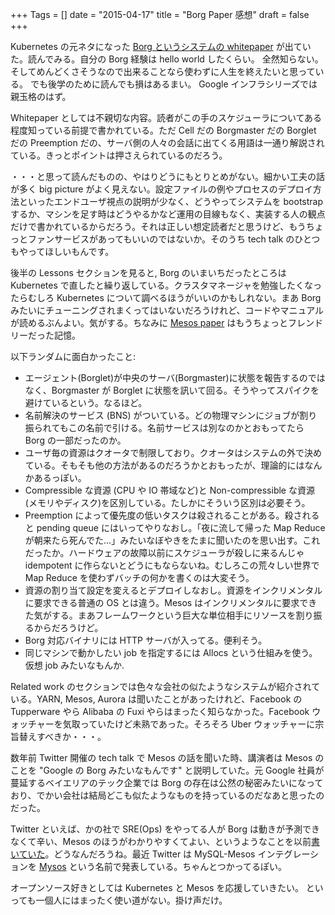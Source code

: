 +++
Tags = []
date = "2015-04-17"
title = "Borg Paper 感想"
draft = false
+++

Kubernetes の元ネタになった [Borg というシステムの whitepaper](http://research.google.com/pubs/pub43438.html) が出ていた。読んでみる。自分の Borg 経験は hello world したくらい。
全然知らない。そしてめんどくさそうなので出来ることなら使わずに人生を終えたいと思っている。
でも後学のために読んでも損はあるまい。 Google インフラシリーズでは親玉格のはず。

Whitepaper としては不親切な内容。読者がこの手のスケジューラについてある程度知っている前提で書かれている。ただ Cell だの Borgmaster だの Borglet だの Preemption だの、サーバ側の人々の会話に出てくる用語は一通り解説されている。きっとポイントは押さえられているのだろう。

・・・と思って読んだものの、やはりどうにもとりとめがない。細かい工夫の話が多く big picture がよく見えない。設定ファイルの例やプロセスのデプロイ方法といったエンドユーザ視点の説明が少なく、どうやってシステムを bootstrap するか、マシンを足す時はどうやるかなど運用の目線もなく、実装する人の観点だけで書かれているからだろう。それは正しい想定読者だと思うけど、もうちょっとファンサービスがあってもいいのではないか。そのうち tech talk のひとつもやってほしいもんです。

後半の Lessons セクションを見ると, Borg のいまいちだったところは Kubernetes で直したと繰り返している。クラスタマネージャを勉強したくなったらむしろ Kubernetes について調べるほうがいいのかもしれない。まあ Borg みたいにチューニングされまくってはいないだろうけれど、コードやマニュアルが読めるぶんよい。気がする。ちなみに [Mesos paper](http://mesos.berkeley.edu/mesos_tech_report.pdf) はもうちょっとフレンドリーだった記憶。

以下ランダムに面白かったこと:

 * エージェント(Borglet)が中央のサーバ(Borgmaster)に状態を報告するのではなく、Borgmaster が Borglet に状態を訊いて回る。そうやってスパイクを避けているという。なるほど。
 * 名前解決のサービス (BNS) がついている。どの物理マシンにジョブが割り振られてもこの名前で引ける。名前サービスは別なのかとおもってたら Borg の一部だったのか。
 * ユーザ毎の資源はクオータで制限しており。クオータはシステムの外で決めている。そもそも他の方法があるのだろうかとおもったが、理論的にはなんかあるっぽい。
 * Compressible な資源 (CPU や IO 帯域など)と Non-compressible な資源(メモリやディスク)を区別している。たしかにそういう区別は必要そう。
 * Preemption によって優先度の低いタスクは殺されることがある。殺されると pending queue にはいってやりなおし。「夜に流して帰った Map Reduce が朝来たら死んでた…」みたいなぼやきをたまに聞いたのを思い出す。これだったか。ハードウェアの故障以前にスケジューラが殺しに来るんじゃ idempotent に作らないとどうにもならないね。むしろこの荒々しい世界で Map Reduce を使わずバッチの何かを書くのは大変そう。
 * 資源の割り当て設定を変えるとデプロイしなおし。資源をインクリメンタルに要求できる普通の OS とは違う。Mesos はインクリメンタルに要求できた気がする。まあフレームワークという巨大な単位相手にリソースを割り振るからだろうけど。
 * Borg 対応バイナリには HTTP サーバが入ってる。便利そう。
 * 同じマシンで動かしたい job を指定するには Allocs という仕組みを使う。仮想 job みたいなもんか.

Related work のセクションでは色々な会社の似たようなシステムが紹介されている。YARN, Mesos, Aurora は聞いたことがあったけれど、Facebook の Tupperware やら Alibaba の Fuxi やらはまったく知らなかった。Facebook ウォッチャーを気取っていたけど未熟であった。そろそろ Uber ウォッチャーに宗旨替えすべきか・・・。

数年前 Twitter 開催の tech talk で Mesos の話を聞いた時、講演者は Mesos のことを "Google の Borg みたいなもんです" と説明していた。元 Google 社員が蔓延するベイエリアのテック企業では Borg の存在は公然の秘密みたいになっており、でかい会社は結局どこも似たようなものを持っているのだなあと思ったのだった。

Twitter といえば、かの社で SRE(Ops) をやってる人が Borg は動きが予測できなくて辛い、Mesos のほうがわかりやすくてよい、というようなことを以前[書いていた](http://www.goodmath.org/blog/2014/02/14/controlling-thousands-of-machines-aka-my-day-job/)。どうなんだろうね。最近 Twitter は MySQL-Mesos インテグレーションを [Mysos](https://blog.twitter.com/2015/another-look-at-mysql-at-twitter-and-incubating-mysos) という名前で発表している。ちゃんとつかってるぽい。

オープンソース好きとしては Kubernetes と Mesos を応援していきたい。
といっても一個人にはまったく使い道がない。掛け声だけ。
